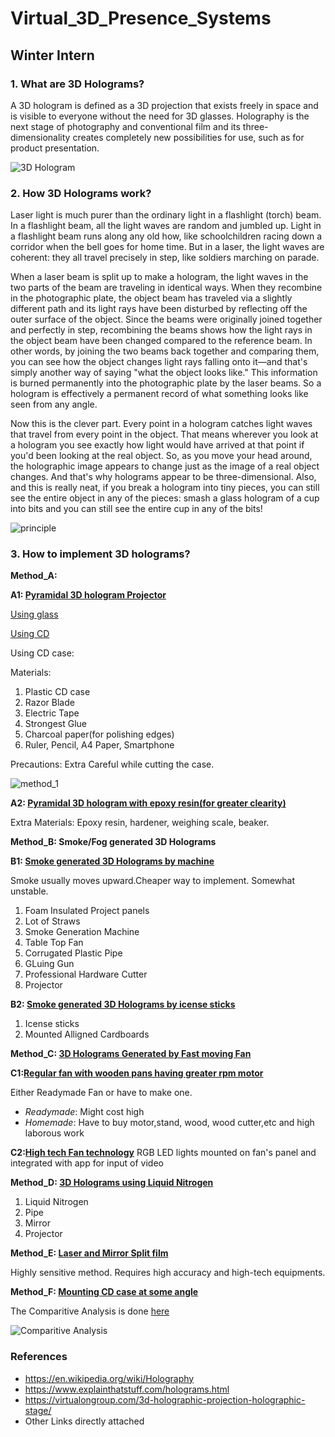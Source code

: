 # Virtual_3D_Presence_Systems
## Winter Intern

### 1. What are 3D Holograms?
A 3D hologram is defined as a 3D projection that exists freely in space and is visible to everyone without the need for 3D glasses. Holography is the next stage of photography and conventional film and its three-dimensionality creates completely new possibilities for use, such as for product presentation.

![3D Hologram](https://github.com/sharvaree1921/Photos_for_repo/blob/master/blender_3d_hologram_by_logichy.jpg)

### 2. How 3D Holograms work?
Laser light is much purer than the ordinary light in a flashlight (torch) beam. In a flashlight beam, all the light waves are random and jumbled up. Light in a flashlight beam runs along any old how, like schoolchildren racing down a corridor when the bell goes for home time. But in a laser, the light waves are coherent: they all travel precisely in step, like soldiers marching on parade.

When a laser beam is split up to make a hologram, the light waves in the two parts of the beam are traveling in identical ways. When they recombine in the photographic plate, the object beam has traveled via a slightly different path and its light rays have been disturbed by reflecting off the outer surface of the object. Since the beams were originally joined together and perfectly in step, recombining the beams shows how the light rays in the object beam have been changed compared to the reference beam. In other words, by joining the two beams back together and comparing them, you can see how the object changes light rays falling onto it—and that's simply another way of saying "what the object looks like." This information is burned permanently into the photographic plate by the laser beams. So a hologram is effectively a permanent record of what something looks like seen from any angle.

Now this is the clever part. Every point in a hologram catches light waves that travel from every point in the object. That means wherever you look at a hologram you see exactly how light would have arrived at that point if you'd been looking at the real object. So, as you move your head around, the holographic image appears to change just as the image of a real object changes. And that's why holograms appear to be three-dimensional. Also, and this is really neat, if you break a hologram into tiny pieces, you can still see the entire object in any of the pieces: smash a glass hologram of a cup into bits and you can still see the entire cup in any of the bits! 

![principle](https://github.com/sharvaree1921/Photos_for_repo/blob/master/making-a-hologram.png)

### 3. How to implement 3D holograms?

**Method_A:**

**A1: [ Pyramidal 3D hologram Projector](https://www.youtube.com/watch?v=9t0cOYvOy4M)**

[Using glass](https://www.youtube.com/watch?v=Ttv1Lo1Ld2o)

[Using CD](https://www.youtube.com/watch?v=yMLHfqSEEjk)

Using CD case:

Materials:
1. Plastic CD case
2. Razor Blade
3. Electric Tape
4. Strongest Glue
5. Charcoal paper(for polishing edges)
5. Ruler, Pencil, A4 Paper, Smartphone

Precautions: Extra Careful while cutting the case.

![method_1](https://github.com/sharvaree1921/Photos_for_repo/blob/master/images.jpeg)

**A2: [Pyramidal 3D hologram with epoxy resin(for greater clearity)](https://www.youtube.com/watch?v=qNceVquu02o)**

Extra Materials: Epoxy resin, hardener, weighing scale, beaker.

**Method_B: Smoke/Fog generated 3D Holograms**

**B1: [Smoke generated 3D Holograms by machine](https://www.youtube.com/watch?v=rw9T-n_Ay5k)**

Smoke usually moves upward.Cheaper way to implement. Somewhat unstable.

1. Foam Insulated Project panels
2. Lot of Straws
3. Smoke Generation Machine
4. Table Top Fan
5. Corrugated Plastic Pipe
6. GLuing Gun
7. Professional Hardware Cutter
8. Projector

**B2: [Smoke generated 3D Holograms by icense sticks](https://www.youtube.com/watch?v=q-ePx_k--ho)**
1. Icense sticks
2. Mounted Alligned Cardboards

**Method_C: [3D Holograms Generated by Fast moving Fan](https://www.youtube.com/watch?v=q-ePx_k--ho)**

**C1:[Regular fan with wooden pans having greater rpm motor](https://www.youtube.com/watch?v=q-ePx_k--ho)**

Either Readymade Fan or have to make one.
- _Readymade_: Might cost high
- _Homemade_: Have to buy motor,stand, wood, wood cutter,etc and high laborous work

**C2:[High tech Fan technology](https://unlimited.hamk.fi/uncategorized/holographic-fan-case-study/#.X8pa5sJS85l)**
RGB LED lights mounted on fan's panel and integrated with app for input of video

**Method_D: [3D Holograms using Liquid Nitrogen](https://www.youtube.com/watch?v=q-ePx_k--ho)**

1. Liquid Nitrogen
2. Pipe
3. Mirror
4. Projector

**Method_E: [Laser and Mirror Split film](https://www.youtube.com/watch?v=aTB2ryoWIFU)**

Highly sensitive method. Requires high accuracy and high-tech equipments.

**Method_F: [Mounting CD case at some angle](https://www.youtube.com/watch?v=ZcJ-QMOE2ps)**

The Comparitive Analysis is done [here](https://docs.google.com/spreadsheets/d/1xpouJqDzFqzmptKZkkCc2dVAlAZLlkSFW1PBfYI-D5g/edit#gid=0)

![Comparitive Analysis](https://github.com/sharvaree1921/Photos_for_repo/blob/master/Screenshot%20from%202020-12-06%2001-47-40.png)

### References
- https://en.wikipedia.org/wiki/Holography
- https://www.explainthatstuff.com/holograms.html
- https://virtualongroup.com/3d-holographic-projection-holographic-stage/
- Other Links directly attached

